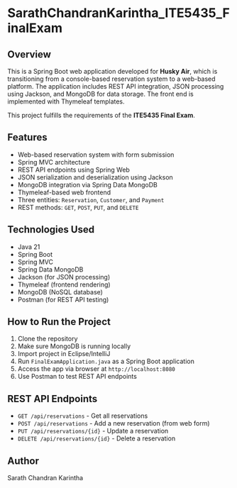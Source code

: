 # SarathChandranKarintha_ITE5435_FinalExam

## Overview

This is a Spring Boot web application developed for **Husky Air**, which is transitioning from a console-based reservation system to a web-based platform. The application includes REST API integration, JSON processing using Jackson, and MongoDB for data storage. The front end is implemented with Thymeleaf templates.

This project fulfills the requirements of the **ITE5435 Final Exam**.

## Features

- Web-based reservation system with form submission
- Spring MVC architecture
- REST API endpoints using Spring Web
- JSON serialization and deserialization using Jackson
- MongoDB integration via Spring Data MongoDB
- Thymeleaf-based web frontend
- Three entities: `Reservation`, `Customer`, and `Payment`
- REST methods: `GET`, `POST`, `PUT`, and `DELETE`

## Technologies Used

- Java 21
- Spring Boot
- Spring MVC
- Spring Data MongoDB
- Jackson (for JSON processing)
- Thymeleaf (frontend rendering)
- MongoDB (NoSQL database)
- Postman (for REST API testing)

## How to Run the Project

1. Clone the repository
2. Make sure MongoDB is running locally
3. Import project in Eclipse/IntelliJ
4. Run `FinalExamApplication.java` as a Spring Boot application
5. Access the app via browser at `http://localhost:8080`
6. Use Postman to test REST API endpoints

## REST API Endpoints

- `GET /api/reservations` - Get all reservations
- `POST /api/reservations` - Add a new reservation (from web form)
- `PUT /api/reservations/{id}` - Update a reservation
- `DELETE /api/reservations/{id}` - Delete a reservation


## Author

Sarath Chandran Karintha  



